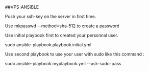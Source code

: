 ##VPS-ANSIBLE

Push your ssh-key on the server in first time.

Use mkpasswd --method=sha-512 to create a password 

Use initial playbook first to created your personnal user.

sudo ansible-playbook playbook.initial.yml

Use second playbook to use your user with sudo like this command :

sudo ansible-playbook myplaybook.yml --ask-sudo-pass
